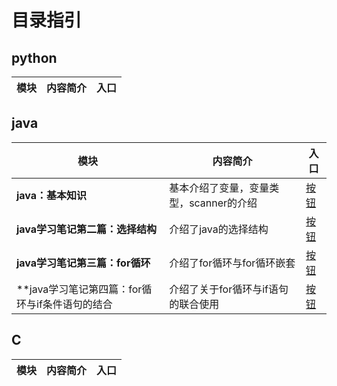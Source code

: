 # 目录指引

## python
| 模块 | 内容简介 | 入口 |
|------|-----------|------|


## java
| 模块 | 内容简介 | 入口 |
|------|-----------|------|
|**java：基本知识**|基本介绍了变量，变量类型，scanner的介绍|[按钮](./java/java：基本知识.md)|
|**java学习笔记第二篇：选择结构**|介绍了java的选择结构|[按钮](./java/java学习笔记第二篇：选择结构.md)|
|**java学习笔记第三篇：for循环**|介绍了for循环与for循环嵌套|[按钮](./java/java学习笔记第三篇：for循环.md)|
|**java学习笔记第四篇：for循环与if条件语句的结合|介绍了关于for循环与if语句的联合使用|[按钮](./java/java学习笔记第四篇：for循环与if条件语句的结合.md)|



## C
| 模块 | 内容简介 | 入口 |
|------|-----------|------|